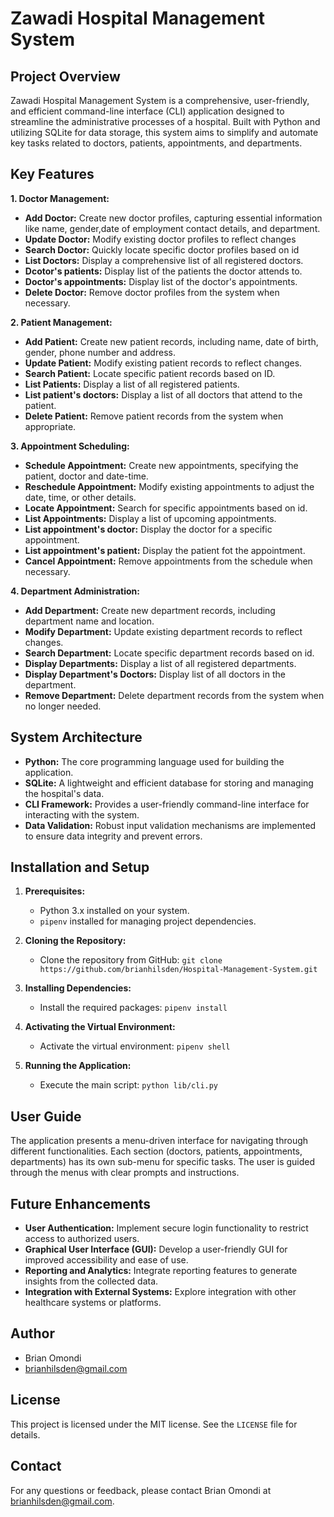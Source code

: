 # Zawadi Hospital Management System

## Project Overview

Zawadi Hospital Management System is a comprehensive, user-friendly, and efficient command-line interface (CLI) application designed to streamline the administrative processes of a hospital. Built with Python and utilizing SQLite for data storage, this system aims to simplify and automate key tasks related to doctors, patients, appointments, and departments.

## Key Features

**1. Doctor Management:**

* **Add Doctor:** Create new doctor profiles, capturing essential information like name, gender,date of employment contact details, and department.
* **Update Doctor:** Modify existing doctor profiles to reflect changes
* **Search Doctor:** Quickly locate specific doctor profiles based on id
* **List Doctors:** Display a comprehensive list of all registered doctors.
* **Dcotor's patients:** Display list of the patients the doctor attends to.
* **Doctor's appointments:** Display list of the doctor's appointments.
* **Delete Doctor:** Remove doctor profiles from the system when necessary.

**2. Patient Management:**

* **Add Patient:** Create new patient records, including name, date of birth, gender, phone number and address.
* **Update Patient:** Modify existing patient records to reflect changes.
* **Search Patient:** Locate specific patient records based on ID.
* **List Patients:** Display a list of all registered patients.
* **List patient's doctors:** Display a list of all doctors that attend to the patient.
* **Delete Patient:** Remove patient records from the system when appropriate.

**3. Appointment Scheduling:**

* **Schedule Appointment:** Create new appointments, specifying the patient, doctor and date-time.
* **Reschedule Appointment:** Modify existing appointments to adjust the date, time, or other details.
* **Locate Appointment:** Search for specific appointments based on id.
* **List Appointments:** Display a list of upcoming appointments.
* **List appointment's doctor:** Display the doctor for a specific appointment.
* **List appointment's patient:** Display the patient fot the appointment.
* **Cancel Appointment:** Remove appointments from the schedule when necessary.

**4. Department Administration:**

* **Add Department:** Create new department records, including department name and location.
* **Modify Department:** Update existing department records to reflect changes.
* **Search Department:** Locate specific department records based on id.
* **Display Departments:** Display a list of all registered departments.
* **Display Department's Doctors:** Display list of all doctors in the department.
* **Remove Department:** Delete department records from the system when no longer needed.

## System Architecture

* **Python:** The core programming language used for building the application.
* **SQLite:** A lightweight and efficient database for storing and managing the hospital's data.
* **CLI Framework:** Provides a user-friendly command-line interface for interacting with the system.
* **Data Validation:** Robust input validation mechanisms are implemented to ensure data integrity and prevent errors.


## Installation and Setup

1. **Prerequisites:**
    * Python 3.x installed on your system.
    * `pipenv` installed for managing project dependencies.

2. **Cloning the Repository:**
    * Clone the repository from GitHub: `git clone https://github.com/brianhilsden/Hospital-Management-System.git`

3. **Installing Dependencies:**
    * Install the required packages: `pipenv install`

4. **Activating the Virtual Environment:**
    * Activate the virtual environment: `pipenv shell`

5. **Running the Application:**
    * Execute the main script: `python lib/cli.py`

## User Guide

The application presents a menu-driven interface for navigating through different functionalities. Each section (doctors, patients, appointments, departments) has its own sub-menu for specific tasks. The user is guided through the menus with clear prompts and instructions.

## Future Enhancements

* **User Authentication:** Implement secure login functionality to restrict access to authorized users.
* **Graphical User Interface (GUI):** Develop a user-friendly GUI for improved accessibility and ease of use.
* **Reporting and Analytics:** Integrate reporting features to generate insights from the collected data.
* **Integration with External Systems:** Explore integration with other healthcare systems or platforms.

## Author
- Brian Omondi
- brianhilsden@gmail.com

## License

This project is licensed under the MIT license. See the `LICENSE` file for details.

## Contact

For any questions or feedback, please contact Brian Omondi at brianhilsden@gmail.com.
